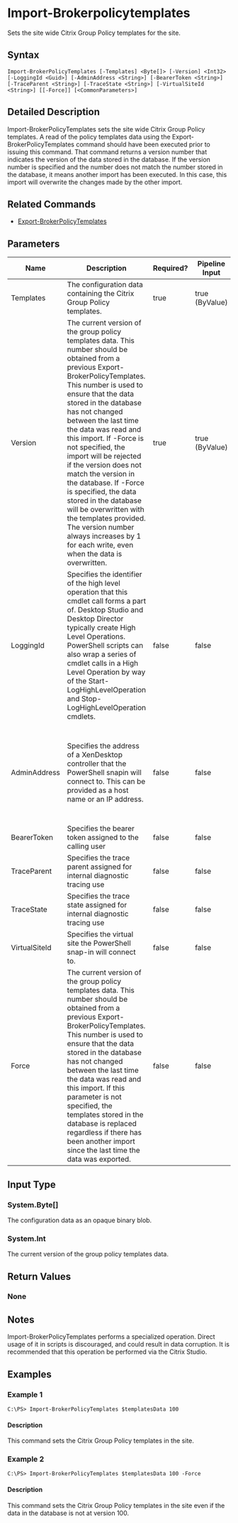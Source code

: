 ﻿
# Import-Brokerpolicytemplates
Sets the site wide Citrix Group Policy templates for the site.
## Syntax

```
Import-BrokerPolicyTemplates [-Templates] <Byte[]> [-Version] <Int32> [-LoggingId <Guid>] [-AdminAddress <String>] [-BearerToken <String>] [-TraceParent <String>] [-TraceState <String>] [-VirtualSiteId <String>] [[-Force]] [<CommonParameters>]
```

## Detailed Description
Import-BrokerPolicyTemplates sets the site wide Citrix Group Policy templates. A read of the policy templates data using the Export-BrokerPolicyTemplates command should have been executed prior to issuing this command. That command returns a version number that indicates the version of the data stored in the database. If the version number is specified and the number does not match the number stored in the database, it means another import has been executed. In this case, this import will overwrite the changes made by the other import.


## Related Commands

* [Export-BrokerPolicyTemplates](../Export-BrokerPolicyTemplates/)
## Parameters
| Name   | Description | Required? | Pipeline Input | Default Value |
| --- | --- | --- | --- | --- |
| Templates | The configuration data containing the Citrix Group Policy templates. | true | true (ByValue) |  |
| Version | The current version of the group policy templates data. This number should be obtained from a previous Export-BrokerPolicyTemplates. This number is used to ensure that the data stored in the database has not changed between the last time the data was read and this import. If -Force is not specified, the import will be rejected if the version does not match the version in the database. If -Force is specified, the data stored in the database will be overwritten with the templates provided. The version number always increases by 1 for each write, even when the data is overwritten. | true | true (ByValue) |  |
| LoggingId | Specifies the identifier of the high level operation that this cmdlet call forms a part of. Desktop Studio and Desktop Director typically create High Level Operations. PowerShell scripts can also wrap a series of cmdlet calls in a High Level Operation by way of the Start-LogHighLevelOperation and Stop-LogHighLevelOperation cmdlets. | false | false |  |
| AdminAddress | Specifies the address of a XenDesktop controller that the PowerShell snapin will connect to. This can be provided as a host name or an IP address. | false | false | Localhost. Once a value is provided by any cmdlet, this value will become the default. |
| BearerToken | Specifies the bearer token assigned to the calling user | false | false |  |
| TraceParent | Specifies the trace parent assigned for internal diagnostic tracing use | false | false |  |
| TraceState | Specifies the trace state assigned for internal diagnostic tracing use | false | false |  |
| VirtualSiteId | Specifies the virtual site the PowerShell snap-in will connect to. | false | false |  |
| Force | The current version of the group policy templates data. This number should be obtained from a previous Export-BrokerPolicyTemplates. This number is used to ensure that the data stored in the database has not changed between the last time the data was read and this import. If this parameter is not specified, the templates stored in the database is replaced regardless if there has been another import since the last time the data was exported. | false | false |  |

## Input Type

### System.Byte\[\]
The configuration data as an opaque binary blob.
### System.Int
The current version of the group policy templates data.
## Return Values

### None

## Notes
Import-BrokerPolicyTemplates performs a specialized operation. Direct usage of it in scripts is discouraged, and could result in data corruption. It is recommended that this operation be performed via the Citrix Studio.
## Examples

### Example 1

```
C:\PS> Import-BrokerPolicyTemplates $templatesData 100
```

#### Description
This command sets the Citrix Group Policy templates in the site.
### Example 2

```
C:\PS> Import-BrokerPolicyTemplates $templatesData 100 -Force
```

#### Description
This command sets the Citrix Group Policy templates in the site even if the data in the database is not at version 100.
